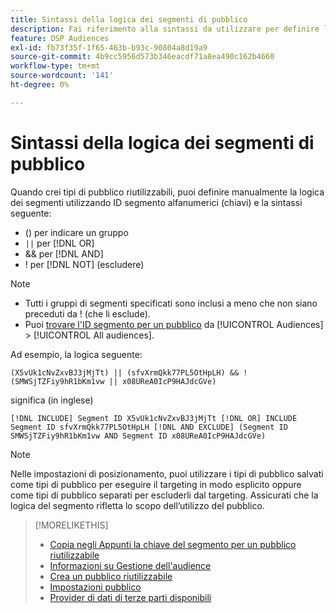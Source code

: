 ```yaml
---
title: Sintassi della logica dei segmenti di pubblico
description: Fai riferimento alla sintassi da utilizzare per definire la logica per i segmenti di pubblico.
feature: DSP Audiences
exl-id: fb73f35f-1f65-463b-b93c-90804a8d19a9
source-git-commit: 4b9cc5956d573b346eacdf71a8ea490c162b4660
workflow-type: tm+mt
source-wordcount: '141'
ht-degree: 0%

---
```


# Sintassi della logica dei segmenti di pubblico

Quando crei tipi di pubblico riutilizzabili, puoi definire manualmente la logica dei segmenti utilizzando ID segmento alfanumerici (chiavi) e la sintassi seguente:

* () per indicare un gruppo
* `||` per [!DNL OR] <!-- || escaped with backticks so Jenkins doesn't think it's a Markdown table -->
* &amp;&amp; per [!DNL AND]
* ! per [!DNL NOT] (escludere)

>[!NOTE]
>
>* Tutti i gruppi di segmenti specificati sono inclusi a meno che non siano preceduti da ! (che li esclude).
>* Puoi [trovare l&#39;ID segmento per un pubblico](reusable-audience-clipboard.md) da [!UICONTROL Audiences] > [!UICONTROL All audiences].

Ad esempio, la logica seguente:

```
(X5vUk1cNvZxvBJ3jMjTt) || (sfvXrmQkk77PL5OtHpLH) && !(SMWSjTZFiy9hR1bKm1vw || x08UReA0IcP9HAJdcGVe)
```

significa (in inglese)

```
[!DNL INCLUDE] Segment ID X5vUk1cNvZxvBJ3jMjTt [!DNL OR] INCLUDE Segment ID sfvXrmQkk77PL5OtHpLH [!DNL AND EXCLUDE] (Segment ID SMWSjTZFiy9hR1bKm1vw AND Segment ID x08UReA0IcP9HAJdcGVe)
```

>[!NOTE]
>
>Nelle impostazioni di posizionamento, puoi utilizzare i tipi di pubblico salvati come tipi di pubblico per eseguire il targeting in modo esplicito oppure come tipi di pubblico separati per escluderli dal targeting. Assicurati che la logica del segmento rifletta lo scopo dell’utilizzo del pubblico.

>[!MORELIKETHIS]
>
>* [Copia negli Appunti la chiave del segmento per un pubblico riutilizzabile](reusable-audience-clipboard.md)
>* [Informazioni su Gestione dell&#39;audience](audience-about.md)
>* [Crea un pubblico riutilizzabile](reusable-audience-create.md)
>* [Impostazioni pubblico](audience-settings.md)
>* [Provider di dati di terze parti disponibili](third-party-data-providers.md)
